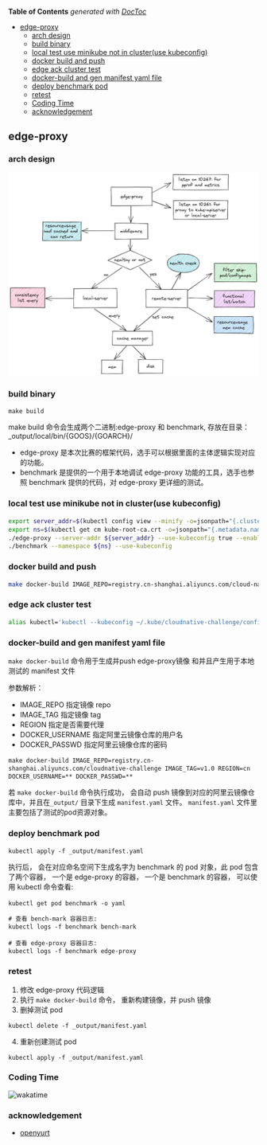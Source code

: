 <!-- START doctoc generated TOC please keep comment here to allow auto update -->
<!-- DON'T EDIT THIS SECTION, INSTEAD RE-RUN doctoc TO UPDATE -->
**Table of Contents**  *generated with [DocToc](https://github.com/thlorenz/doctoc)*

- [edge-proxy](#edge-proxy)
  - [arch design](#arch-design)
  - [build binary](#build-binary)
  - [local test use minikube not in cluster(use kubeconfig)](#local-test-use-minikube-not-in-clusteruse-kubeconfig)
  - [docker build and push](#docker-build-and-push)
  - [edge ack cluster test](#edge-ack-cluster-test)
  - [docker-build and gen manifest yaml file](#docker-build-and-gen-manifest-yaml-file)
  - [deploy benchmark pod](#deploy-benchmark-pod)
  - [retest](#retest)
  - [Coding Time](#coding-time)
  - [acknowledgement](#acknowledgement)

<!-- END doctoc generated TOC please keep comment here to allow auto update -->

## edge-proxy

### arch design

![](./img/arch.png)

### build binary

```
make build
```

make build 命令会生成两个二进制:edge-proxy 和 benchmark, 存放在目录：_output/local/bin/{GOOS}/{GOARCH}/

* edge-proxy 是本次比赛的框架代码，选手可以根据里面的主体逻辑实现对应的功能。
* benchmark 是提供的一个用于本地调试 edge-proxy 功能的工具，选手也参照 benchmark 提供的代码，对 edge-proxy 更详细的测试。

### local test use minikube not in cluster(use kubeconfig)

```sh
export server_addr=$(kubectl config view --minify -o=jsonpath="{.clusters[*].cluster.server}")
export ns=$(kubectl get cm kube-root-ca.crt -o=jsonpath="{.metadata.namespace}")
./edge-proxy --server-addr ${server_addr} --use-kubeconfig true --enable-sample-handler true --disk-cache-path ~/.kube/cloudnative-challenge/cache
./benchmark --namespace ${ns} --use-kubeconfig
```

### docker build and push

````sh
make docker-build IMAGE_REPO=registry.cn-shanghai.aliyuncs.com/cloud-native-edge-proxy IMAGE_TAG=v0.0.1 REGION=cn
````

### edge ack cluster test

```sh
alias kubectl='kubectl --kubeconfig ~/.kube/cloudnative-challenge/config'
```

### docker-build and gen manifest yaml file

`make docker-build` 命令用于生成并push edge-proxy镜像 和并且产生用于本地测试的 manifest 文件

参数解析：

* IMAGE_REPO 指定镜像 repo
* IMAGE_TAG 指定镜像 tag
* REGION 指定是否需要代理
* DOCKER_USERNAME 指定阿里云镜像仓库的用户名
* DOCKER_PASSWD 指定阿里云镜像仓库的密码

```
make docker-build IMAGE_REPO=registry.cn-shanghai.aliyuncs.com/cloudnative-challenge IMAGE_TAG=v1.0 REGION=cn DOCKER_USERNAME=** DOCKER_PASSWD=**
```

若 `make docker-build` 命令执行成功， 会自动 push 镜像到对应的阿里云镜像仓库中，并且在`_output/` 目录下生成 `manifest.yaml` 文件。
`manifest.yaml` 文件里主要包括了测试的pod资源对象。

### deploy benchmark pod

`kubectl apply -f _output/manifest.yaml`

执行后， 会在对应命名空间下生成名字为 benchmark 的 pod 对象，此 pod 包含了两个容器， 一个是 edge-proxy 的容器， 一个是 benchmark 的容器， 可以使用 kubectl 命令查看:

`kubectl get pod benchmark -o yaml`

```
# 查看 bench-mark 容器日志: 
kubectl logs -f benchmark bench-mark

# 查看 edge-proxy 容器日志:
kubectl logs -f benchmark edge-proxy
```

### retest

1. 修改 edge-proxy 代码逻辑
2. 执行 `make docker-build` 命令， 重新构建镜像，并 push 镜像
3. 删掉测试 pod

```
kubectl delete -f _output/manifest.yaml
```

4. 重新创建测试 pod

```
kubectl apply -f _output/manifest.yaml
```

### Coding Time

![wakatime](https://wakatime.com/badge/user/01c864c3-99e2-47a2-ad28-cc0f36b02f39/project/8ae39e6c-e2ff-45a3-acbf-e5deee6bdfa8.svg)


### acknowledgement

- [openyurt](https://github.com/openyurtio/openyurt)
